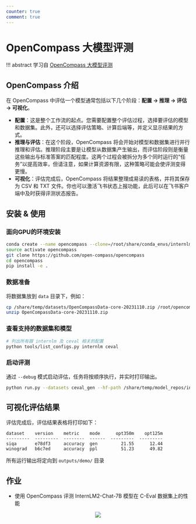 ```yaml
---
counter: true
comment: true
---
```


# OpenCompass 大模型评测


!!! abstract
    学习自 [OpenCompass 大模型评测](https://www.bilibili.com/video/BV1Gg4y1U7uc/)

## OpenCompass 介绍

在 OpenCompass 中评估一个模型通常包括以下几个阶段：**配置 -> 推理 -> 评估 -> 可视化**。

- **配置**：这是整个工作流的起点。您需要配置整个评估过程，选择要评估的模型和数据集。此外，还可以选择评估策略、计算后端等，并定义显示结果的方式。
- **推理与评估**：在这个阶段，OpenCompass 将会开始对模型和数据集进行并行推理和评估。推理阶段主要是让模型从数据集产生输出，而评估阶段则是衡量这些输出与标准答案的匹配程度。这两个过程会被拆分为多个同时运行的“任务”以提高效率，但请注意，如果计算资源有限，这种策略可能会使评测变得更慢。
- **可视化**：评估完成后，OpenCompass 将结果整理成易读的表格，并将其保存为 CSV 和 TXT 文件。你也可以激活飞书状态上报功能，此后可以在飞书客户端中及时获得评测状态报告。

## 安装 & 使用

### 面向GPU的环境安装

```bash
conda create --name opencompass --clone=/root/share/conda_envs/internlm-base
source activate opencompass
git clone https://github.com/open-compass/opencompass
cd opencompass
pip install -e .
```

### 数据准备

将数据集放到 `data` 目录下，例如：

```bash
cp /share/temp/datasets/OpenCompassData-core-20231110.zip /root/opencompass/
unzip OpenCompassData-core-20231110.zip
```

### 查看支持的数据集和模型

```bash
# 列出所有跟 internlm 及 ceval 相关的配置
python tools/list_configs.py internlm ceval
```

### 启动评测

通过 `--debug` 模式启动评估，任务将按顺序执行，并实时打印输出。

```bash
python run.py --datasets ceval_gen --hf-path /share/temp/model_repos/internlm-chat-7b/ --tokenizer-path /share/temp/model_repos/internlm-chat-7b/ --tokenizer-kwargs padding_side='left' truncation='left' trust_remote_code=True --model-kwargs trust_remote_code=True device_map='auto' --max-seq-len 2048 --max-out-len 16 --batch-size 4 --num-gpus 1 --debug
```

## 可视化评估结果

评估完成后，评估结果表格将打印如下：

```text
dataset    version    metric    mode      opt350m    opt125m
---------  ---------  --------  ------  ---------  ---------
siqa       e78df3     accuracy  gen         21.55      12.44
winograd   b6c7ed     accuracy  ppl         51.23      49.82
```

所有运行输出将定向到 `outputs/demo/` 目录

## 作业

- 使用 OpenCompass 评测 InternLM2-Chat-7B 模型在 C-Eval 数据集上的性能

<center><img src="https://cdn.jujimeizuo.cn/note/llm/internlm/hw_6_1.jpg"></center>